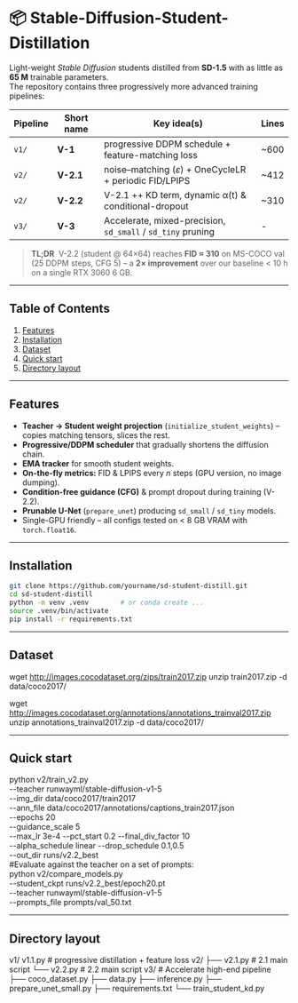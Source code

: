 # 📦 Stable-Diffusion-Student-Distillation

Light-weight *Stable Diffusion* students distilled from **SD-1.5** with as little as **65 M** trainable parameters.  
The repository contains three progressively more advanced training pipelines:

| Pipeline | Short name | Key idea(s) | Lines |
|----------|------------|-------------|-------|
| `v1/`    | **V-1**    | progressive DDPM schedule + feature-matching loss | ~600 |
| `v2/`    | **V-2.1**  | noise–matching (*ε*) + OneCycleLR + periodic FID/LPIPS | ~412 |
| `v2/`    | **V-2.2**  | V-2.1 ++ KD term, dynamic α(t) & conditional-dropout | ~310 |
| `v3/`    | **V-3**    | Accelerate, mixed-precision, `sd_small` / `sd_tiny` pruning | - |

> **TL;DR** &nbsp;V-2.2 (student @ 64×64) reaches **FID ≈ 310** on MS-COCO val (25 DDPM steps, CFG 5) – a **2× improvement** over our baseline &lt; 10 h on a single RTX 3060 6 GB.

---

## Table of Contents
1. [Features](#features)
2. [Installation](#installation)
3. [Dataset](#dataset)
4. [Quick start](#quick-start)
5. [Directory layout](#directory-layout)


---

## Features
* **Teacher → Student weight projection** (`initialize_student_weights`) – copies matching tensors, slices the rest.
* **Progressive/DDPM scheduler** that gradually shortens the diffusion chain.
* **EMA tracker** for smooth student weights.
* **On-the-fly metrics:** FID & LPIPS every *n* steps (GPU version, no image dumping).
* **Condition-free guidance (CFG)** & prompt dropout during training (V-2.2).
* **Prunable U-Net** (`prepare_unet`) producing `sd_small` / `sd_tiny` models.
* Single-GPU friendly – all configs tested on < 8 GB VRAM with `torch.float16`.

---

## Installation
```bash
git clone https://github.com/yourname/sd-student-distill.git
cd sd-student-distill
python -m venv .venv        # or conda create ...
source .venv/bin/activate
pip install -r requirements.txt
```
---

## Dataset
wget http://images.cocodataset.org/zips/train2017.zip
unzip train2017.zip -d data/coco2017/

wget http://images.cocodataset.org/annotations/annotations_trainval2017.zip
unzip annotations_trainval2017.zip -d data/coco2017/

---

## Quick start
python v2/train_v2.py \
  --teacher runwayml/stable-diffusion-v1-5 \
  --img_dir  data/coco2017/train2017 \
  --ann_file data/coco2017/annotations/captions_train2017.json \
  --epochs 20 \
  --guidance_scale 5 \
  --max_lr 3e-4 --pct_start 0.2 --final_div_factor 10 \
  --alpha_schedule linear --drop_schedule 0.1,0.5 \
  --out_dir runs/v2.2_best\
#Evaluate against the teacher on a set of prompts:\
python v2/compare_models.py \
  --student_ckpt runs/v2.2_best/epoch20.pt \
  --teacher runwayml/stable-diffusion-v1-5 \
  --prompts_file prompts/val_50.txt

---

## Directory layout
v1/  v1.1.py                # progressive distillation + feature loss
v2/
 ├── v2.1.py    # 2.1 main script
 └── v2.2.py    # 2.2 main script
v3/ # Accelerate high-end pipeline
├── coco_dataset.py
├── data.py
├── inference.py
├── prepare_unet_small.py
├── requirements.txt
└── train_student_kd.py
               


